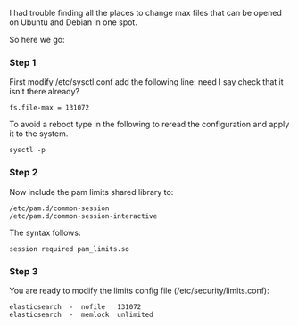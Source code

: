 I had trouble finding all the places to change max files that can be opened on Ubuntu and Debian in one spot.

So here we go:

### Step 1
First modify /etc/sysctl.conf add the following line: need I say check that it isn’t there already?

    fs.file-max = 131072
To avoid a reboot type in the following to reread the configuration and apply it to the system.

    sysctl -p
### Step 2
Now include the pam limits shared library to:

    /etc/pam.d/common-session
    /etc/pam.d/common-session-interactive
The syntax follows:

    session required pam_limits.so
### Step 3
You are ready to modify the limits config file (/etc/security/limits.conf):

    elasticsearch  -  nofile   131072
    elasticsearch  -  memlock  unlimited